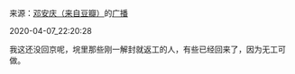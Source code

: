 来源：[邓安庆（来自豆瓣）](https://www.douban.com/people/renjiananhuo/)的[广播](https://www.douban.com/people/renjiananhuo/status/2905940794/)


2020-04-07_22:20:28


我这还没回京呢，垸里那些刚一解封就返工的人，有些已经回来了，因为无工可做。
